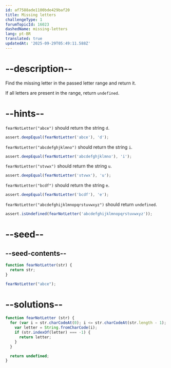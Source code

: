```yaml
---
id: af7588ade1100bde429baf20
title: Missing letters
challengeType: 1
forumTopicId: 16023
dashedName: missing-letters
lang: pt-BR
translated: true
updatedAt: '2025-09-29T05:49:11.588Z'
---
```


# --description--

Find the missing letter in the passed letter range and return it.

If all letters are present in the range, return `undefined`.

# --hints--

`fearNotLetter("abce")` should return the string `d`.

```js
assert.deepEqual(fearNotLetter('abce'), 'd');
```

`fearNotLetter("abcdefghjklmno")` should return the string `i`.

```js
assert.deepEqual(fearNotLetter('abcdefghjklmno'), 'i');
```

`fearNotLetter("stvwx")` should return the string `u`.

```js
assert.deepEqual(fearNotLetter('stvwx'), 'u');
```

`fearNotLetter("bcdf")` should return the string `e`.

```js
assert.deepEqual(fearNotLetter('bcdf'), 'e');
```

`fearNotLetter("abcdefghijklmnopqrstuvwxyz")` should return `undefined`.

```js
assert.isUndefined(fearNotLetter('abcdefghijklmnopqrstuvwxyz'));
```

# --seed--

## --seed-contents--

```js
function fearNotLetter(str) {
  return str;
}

fearNotLetter("abce");
```

# --solutions--

```js
function fearNotLetter (str) {
  for (var i = str.charCodeAt(0); i <= str.charCodeAt(str.length - 1); i++) {
    var letter = String.fromCharCode(i);
    if (str.indexOf(letter) === -1) {
      return letter;
    }
  }

  return undefined;
}
```
